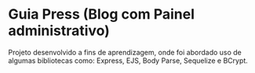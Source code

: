 # Guia Press (Blog com Painel administrativo)


Projeto desenvolvido a fins de aprendizagem, onde foi abordado uso de algumas bibliotecas como: Express, EJS, Body Parse, Sequelize e BCrypt.
